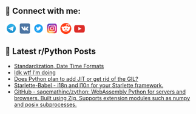 ## 🔎 Connect with me:
[<img src="https://github.com/bullbesh/bullbesh/blob/main/images/Telegram.png" width="32" height="32" />](https://t.me/bullbesh)
[<img src="https://github.com/bullbesh/bullbesh/blob/main/images/VK.png" width="32" height="32" />](https://vk.com/bullbesh)
[<img src="https://github.com/bullbesh/bullbesh/blob/main/images/Twitter.png" width="32" height="32" />](https://twitter.com/bullbesh1)
[<img src="https://github.com/bullbesh/bullbesh/blob/main/images/Instagram.png" width="32" height="32" />](https://www.instagram.com/bullbesh)
[<img src="https://github.com/bullbesh/bullbesh/blob/main/images/Reddit.png" width="32" height="32" />](https://www.reddit.com/user/bullbesh)
[<img src="https://github.com/bullbesh/bullbesh/blob/main/images/YouTube.png" width="32" height="32" />](https://www.youtube.com/channel/UCtfjRs6uzgq5mfm8S06WTcg)

## 📕 Latest r/Python Posts
<!-- BLOG-POST-LIST:START -->
- [Standardization, Date Time Formats](https://www.reddit.com/r/Python/comments/xya8t4/standardization_date_time_formats/)
- [Idk wtf I’m doing](https://www.reddit.com/r/Python/comments/xy9k9i/idk_wtf_im_doing/)
- [Does Python plan to add JIT or get rid of the GIL?](https://www.reddit.com/r/Python/comments/xy8yb4/does_python_plan_to_add_jit_or_get_rid_of_the_gil/)
- [Starlette-Babel - i18n and l10n for your Starlette framework.](https://www.reddit.com/r/Python/comments/xy5fub/starlettebabel_i18n_and_l10n_for_your_starlette/)
- [GitHub - sagemathinc/zython: WebAssembly Python for servers and browsers. Built using Zig. Supports extension modules such as numpy and posix subprocesses.](https://www.reddit.com/r/Python/comments/xy4ah5/github_sagemathinczython_webassembly_python_for/)
<!-- BLOG-POST-LIST:END -->
